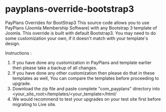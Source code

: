 # payplans-override-bootstrap3
PayPlans Overrides for BootStrap3
This source code allows you to use PayPlans (Joomla Membership Software) with any Bootstrap 3 template of Joomla. This override is built with default Bootstrap3. You may need to do some customization your own, if it doesn't match with your template's design.

Instructions :

1. If you have done any customization in PayPlans and template earlier then please take a backup of all changes.
2. If you have done any other customization then please do that in these templates as well, You can compare the templates before proceeding to upgrade.
3. Download the zip file and paste complete "com_payplans" directory into <your_site_root>/templates/<your_template>/html/
4. We would recommend to test your upgrades on your test site first before migrating to Live site.
